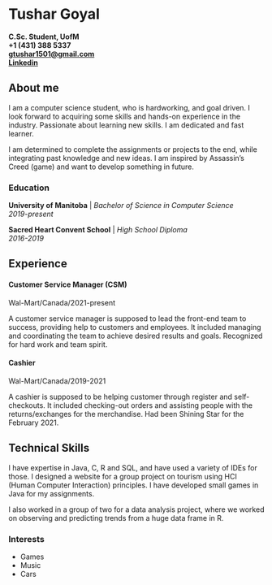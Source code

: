 # Tushar Goyal  

**C.Sc. Student, UofM**  
**+1 (431) 388 5337  
gtushar1501@gmail.com  
[Linkedin](linkedin.com/in/goyalt)**

## About me

I am a computer science student, who is hardworking, 
and goal driven. I look forward to acquiring some skills 
and hands-on experience in the industry. Passionate 
about learning new skills. I am dedicated and fast 
learner.

I am determined to complete the assignments or 
projects to the end, while integrating past knowledge 
and new ideas. I am inspired by Assassin’s Creed 
(game) and want to develop something in future.

### Education

**University of Manitoba** |
*Bachelor of Science in Computer Science  
2019-present*

**Sacred Heart Convent School** |
*High School Diploma  
2016-2019*


## Experience

#### Customer Service Manager (CSM) 
Wal-Mart/Canada/2021-present  

A customer service manager is supposed to lead the 
front-end team to success, providing help to customers 
and employees.
It included managing and coordinating the team to 
achieve desired results and goals. Recognized for hard 
work and team spirit.

#### Cashier
Wal-Mart/Canada/2019-2021

A cashier is supposed to be helping customer through 
register and self-checkouts.
It included checking-out orders and assisting people 
with the returns/exchanges for the merchandise. Had 
been Shining Star for the February 2021.


## Technical Skills

I have expertise in Java, C, R and SQL, and have 
used a variety of IDEs for those.
I designed a website for a group project on tourism 
using HCI (Human Computer Interaction) principles. I 
have developed small games in Java for my 
assignments. 

I also worked in a group of two for a data analysis 
project, where we worked on observing and 
predicting trends from a huge data frame in R.

### Interests

* Games
* Music 
* Cars

